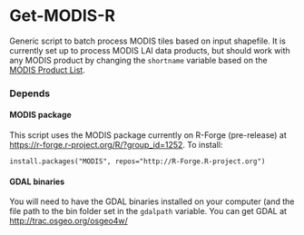 Get-MODIS-R
===========

Generic script to batch process MODIS tiles based on input shapefile. It is
currently set up to process MODIS LAI data products, but should work with any
MODIS product by changing the `shortname` variable based on the 
[MODIS Product List](https://lpdaac.usgs.gov/products/modis_products_table).

### Depends
#### MODIS package
This script uses the MODIS package currently on R-Forge (pre-release) at  
https://r-forge.r-project.org/R/?group_id=1252. To install:

```
install.packages("MODIS", repos="http://R-Forge.R-project.org")
```
#### GDAL binaries
You will need to have the GDAL binaries installed on your computer (and the file path
to the bin folder set in the `gdalpath` variable. You can get GDAL at
http://trac.osgeo.org/osgeo4w/
